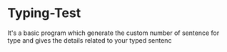 # Typing-Test
It's a basic program which generate the custom  number of sentence for type and gives the details related to your typed sentenc
